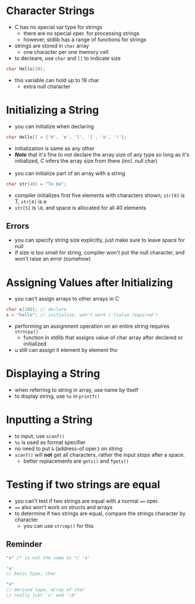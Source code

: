 # Character Strings

- C has no special var type for strings
  - there are no special oper. for processing strings
  - however, stdlib has a range of functions for strings
- strings are stored in `char` array
  - one character per one memory cell
- to decleare, use `char` and `[]` to indicate size

```c
char Hello[20];
```

- this variable can hold up to 19 char
  - extra null character

# Initializing a String

- you can initialize when declaring

```c
char Hello[] = {'H', 'e', 'l', 'l', 'o', '!'};
```

- initialization is same as any other
- ***Note*** that it's fine to not declare the array size of any type so long as it's initialized, C infers the array size from there (incl. null char) <br/> <br/>
- you can initialize part of an array with a string

```c
char str[40] = "To be";
```

- compiler initializes first five elements with characters shown; `str[0]` is T, `str[4]` is e
- `str[5]` is `\0`, and space is allocated for all 40 elements

## Errors

- you can specify string size explicitly, just make sure to leave space for null
- if size is too small for string, compiler won't put the null character, and won't raise an error (somehow)

# Assigning Values after Initializing

- you can't assign arrays to other arrays in C

```c
char s[100]; // declare
s = "hello"; // initialize, won't work ('lvalue required')
```

- performing an assignment operation on an entire string requires `strncpy()`
  - function in stdlib that assigns value of char array after declared or initialized
- u still can assign it element by element tho

# Displaying a String

- when referring to string in array, use name by itself
- to display string, use `%s` in `printf()`

# Inputting a String

- to input, use `scanf()`
- `%s` is used as format specifier
- no need to put `&` (address-of oper.) on string
- `scanf()` will **not** get all characters, rather the input *stops* after a space.
  - better replacements are `gets()` and `fgets()`

# Testing if two strings are equal

- you can't test if two strings are equal with a normal `==` oper.
- `==` also won't work on structs and arrays
- to determine if two strings are equal, compare the strings character by character
  - you can use `strcmp()` for this

## **Reminder**

```c
"x" /* is not the same as */ 'x'

'x' 
// basic type, char

"x" 
// derived type, array of char
// really just 'x' and '\0'
```
